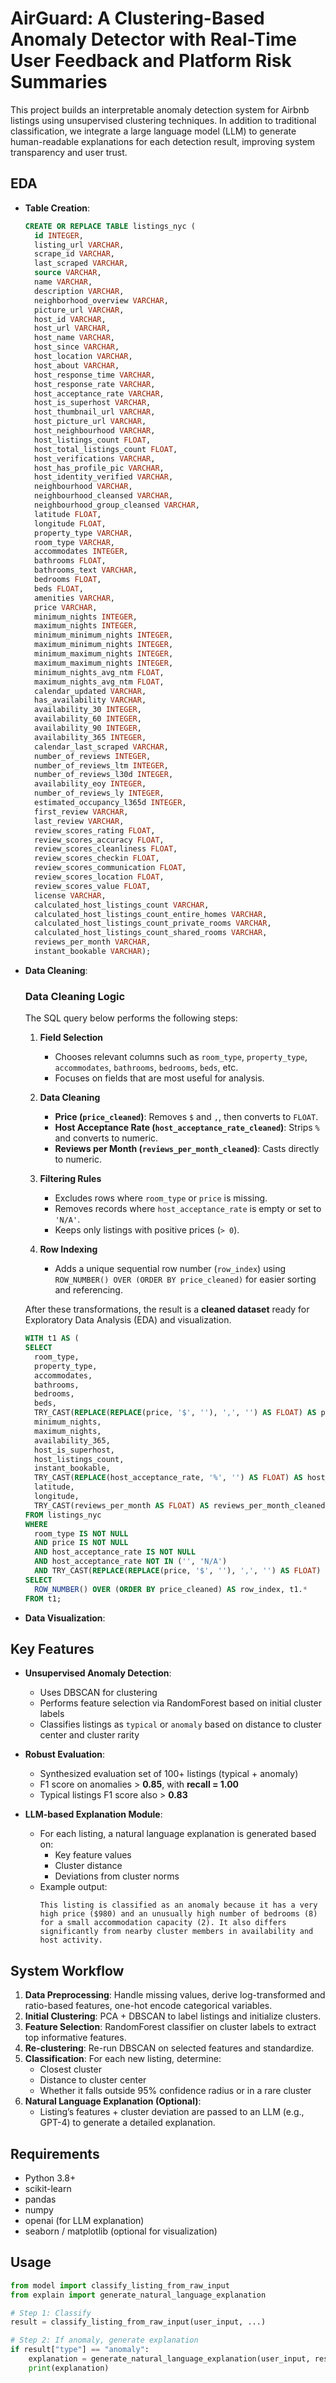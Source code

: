 # AirGuard: A Clustering-Based Anomaly Detector with Real-Time User Feedback and Platform Risk Summaries

This project builds an interpretable anomaly detection system for Airbnb listings using unsupervised clustering techniques. In addition to traditional classification, we integrate a large language model (LLM) to generate human-readable explanations for each detection result, improving system transparency and user trust.

## EDA 
- **Table Creation**:
  ```sql
  CREATE OR REPLACE TABLE listings_nyc (
    id INTEGER,
    listing_url VARCHAR,
    scrape_id VARCHAR,
    last_scraped VARCHAR,
    source VARCHAR,
    name VARCHAR,
    description VARCHAR,
    neighborhood_overview VARCHAR,
    picture_url VARCHAR,
    host_id VARCHAR,
    host_url VARCHAR,
    host_name VARCHAR,
    host_since VARCHAR,
    host_location VARCHAR,
    host_about VARCHAR,
    host_response_time VARCHAR,
    host_response_rate VARCHAR,
    host_acceptance_rate VARCHAR,
    host_is_superhost VARCHAR,
    host_thumbnail_url VARCHAR,
    host_picture_url VARCHAR,
    host_neighbourhood VARCHAR,
    host_listings_count FLOAT,
    host_total_listings_count FLOAT,
    host_verifications VARCHAR,
    host_has_profile_pic VARCHAR,
    host_identity_verified VARCHAR,
    neighbourhood VARCHAR,
    neighbourhood_cleansed VARCHAR,
    neighbourhood_group_cleansed VARCHAR,
    latitude FLOAT,
    longitude FLOAT,               
    property_type VARCHAR,
    room_type VARCHAR,
    accommodates INTEGER,
    bathrooms FLOAT,
    bathrooms_text VARCHAR,
    bedrooms FLOAT,
    beds FLOAT,
    amenities VARCHAR,
    price VARCHAR,
    minimum_nights INTEGER,
    maximum_nights INTEGER,
    minimum_minimum_nights INTEGER,
    maximum_minimum_nights INTEGER,
    minimum_maximum_nights INTEGER,
    maximum_maximum_nights INTEGER,
    minimum_nights_avg_ntm FLOAT,
    maximum_nights_avg_ntm FLOAT,
    calendar_updated VARCHAR,
    has_availability VARCHAR,
    availability_30 INTEGER,
    availability_60 INTEGER,
    availability_90 INTEGER,
    availability_365 INTEGER,
    calendar_last_scraped VARCHAR,
    number_of_reviews INTEGER,
    number_of_reviews_ltm INTEGER,
    number_of_reviews_l30d INTEGER,
    availability_eoy INTEGER,
    number_of_reviews_ly INTEGER,
    estimated_occupancy_l365d INTEGER,
    first_review VARCHAR,
    last_review VARCHAR,
    review_scores_rating FLOAT,
    review_scores_accuracy FLOAT,
    review_scores_cleanliness FLOAT,
    review_scores_checkin FLOAT,
    review_scores_communication FLOAT,
    review_scores_location FLOAT,
    review_scores_value FLOAT,
    license VARCHAR,
    calculated_host_listings_count VARCHAR,
    calculated_host_listings_count_entire_homes VARCHAR,
    calculated_host_listings_count_private_rooms VARCHAR,
    calculated_host_listings_count_shared_rooms VARCHAR,
    reviews_per_month VARCHAR,
    instant_bookable VARCHAR);
  
- **Data Cleaning**:
  ### Data Cleaning Logic  

  The SQL query below performs the following steps:  
  
  1. **Field Selection**  
     - Chooses relevant columns such as `room_type`, `property_type`, `accommodates`, `bathrooms`, `bedrooms`, `beds`, etc.  
     - Focuses on fields that are most useful for analysis.  
  
  2. **Data Cleaning**  
     - **Price (`price_cleaned`)**: Removes `$` and `,`, then converts to `FLOAT`.  
     - **Host Acceptance Rate (`host_acceptance_rate_cleaned`)**: Strips `%` and converts to numeric.  
     - **Reviews per Month (`reviews_per_month_cleaned`)**: Casts directly to numeric.  
  
  3. **Filtering Rules**  
     - Excludes rows where `room_type` or `price` is missing.  
     - Removes records where `host_acceptance_rate` is empty or set to `'N/A'`.  
     - Keeps only listings with positive prices (`> 0`).  
  
  4. **Row Indexing**  
     - Adds a unique sequential row number (`row_index`) using  
       `ROW_NUMBER() OVER (ORDER BY price_cleaned)` for easier sorting and referencing.  
  
  After these transformations, the result is a **cleaned dataset** ready for Exploratory Data Analysis (EDA) and visualization.  

  ```sql
  WITH t1 AS (
  SELECT
    room_type,
    property_type,
    accommodates,
    bathrooms,
    bedrooms,
    beds,
    TRY_CAST(REPLACE(REPLACE(price, '$', ''), ',', '') AS FLOAT) AS price_cleaned,
    minimum_nights,
    maximum_nights,
    availability_365,
    host_is_superhost,
    host_listings_count,
    instant_bookable,
    TRY_CAST(REPLACE(host_acceptance_rate, '%', '') AS FLOAT) AS host_acceptance_rate_cleaned,
    latitude,
    longitude,
    TRY_CAST(reviews_per_month AS FLOAT) AS reviews_per_month_cleaned
  FROM listings_nyc
  WHERE 
    room_type IS NOT NULL
    AND price IS NOT NULL
    AND host_acceptance_rate IS NOT NULL
    AND host_acceptance_rate NOT IN ('', 'N/A')
    AND TRY_CAST(REPLACE(REPLACE(price, '$', ''), ',', '') AS FLOAT) > 0)
  SELECT 
    ROW_NUMBER() OVER (ORDER BY price_cleaned) AS row_index, t1.*
  FROM t1;

- **Data Visualization**:

## Key Features

- **Unsupervised Anomaly Detection**: 
  - Uses DBSCAN for clustering
  - Performs feature selection via RandomForest based on initial cluster labels
  - Classifies listings as `typical` or `anomaly` based on distance to cluster center and cluster rarity

- **Robust Evaluation**:
  - Synthesized evaluation set of 100+ listings (typical + anomaly)
  - F1 score on anomalies > **0.85**, with **recall = 1.00**
  - Typical listings F1 score also > **0.83**

- **LLM-based Explanation Module**:
  - For each listing, a natural language explanation is generated based on:
    - Key feature values
    - Cluster distance
    - Deviations from cluster norms
  - Example output:
    ```
    This listing is classified as an anomaly because it has a very high price ($980) and an unusually high number of bedrooms (8) for a small accommodation capacity (2). It also differs significantly from nearby cluster members in availability and host activity.
    ```

## System Workflow

1. **Data Preprocessing**: Handle missing values, derive log-transformed and ratio-based features, one-hot encode categorical variables.
2. **Initial Clustering**: PCA + DBSCAN to label listings and initialize clusters.
3. **Feature Selection**: RandomForest classifier on cluster labels to extract top informative features.
4. **Re-clustering**: Re-run DBSCAN on selected features and standardize.
5. **Classification**: For each new listing, determine:
    - Closest cluster
    - Distance to cluster center
    - Whether it falls outside 95% confidence radius or in a rare cluster
6. **Natural Language Explanation (Optional)**:
    - Listing’s features + cluster deviation are passed to an LLM (e.g., GPT-4) to generate a detailed explanation.

## Requirements

- Python 3.8+
- scikit-learn
- pandas
- numpy
- openai (for LLM explanation)
- seaborn / matplotlib (optional for visualization)

## Usage

```python
from model import classify_listing_from_raw_input
from explain import generate_natural_language_explanation

# Step 1: Classify
result = classify_listing_from_raw_input(user_input, ...)

# Step 2: If anomaly, generate explanation
if result["type"] == "anomaly":
    explanation = generate_natural_language_explanation(user_input, result)
    print(explanation)
